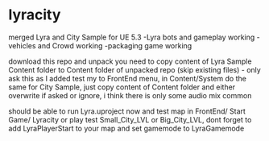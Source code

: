# lyracity
 merged Lyra and City Sample for UE 5.3
 -Lyra bots and gameplay working
 -vehicles and Crowd working
 -packaging game working

download this repo and unpack
you need to copy content of Lyra Sample Content folder to Content folder of unpacked repo (skip existing files) - only ask this as I added test my to FrontEnd menu, in Content/System
do the same for City Sample, just copy content of Content folder and either overwrite if asked or ignore, i think there is only some audio mix common

should be able to run Lyra.uproject now and test map in FrontEnd/ Start Game/ Lyracity
or play test Small_City_LVL or Big_City_LVL, dont forget to add LyraPlayerStart to your map and set gamemode to LyraGamemode
